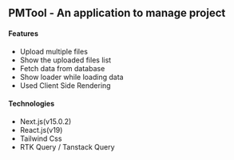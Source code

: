 ## PMTool - An application to manage project

#### Features

- Upload multiple files
- Show the uploaded files list
- Fetch data from database
- Show loader while loading data
- Used Client Side Rendering

#### Technologies

- Next.js(v15.0.2)
- React.js(v19)
- Tailwind Css
- RTK Query / Tanstack Query
